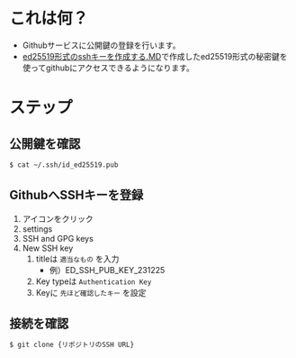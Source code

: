 # これは何？
- Githubサービスに公開鍵の登録を行います。
- [ed25519形式のsshキーを作成する.MD](ed25519形式のsshキーを作成する.MD)で作成したed25519形式の秘密鍵を使ってgithubにアクセスできるようになります。



# ステップ
## 公開鍵を確認

```bash
$ cat ~/.ssh/id_ed25519.pub
```


## GithubへSSHキーを登録

1. アイコンをクリック
1. settings
1. SSH and GPG keys
1. New SSH key
    1. titleは `適当なもの` を入力
        - 例）ED_SSH_PUB_KEY_231225
    1. Key typeは `Authentication Key`
    1. Keyに `先ほど確認したキー` を設定


## 接続を確認

```bash
$ git clone {リポジトリのSSH URL}
```